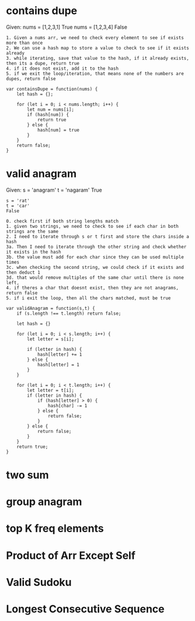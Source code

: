 # contains dupe
Given:
    nums = [1,2,3,1]
    True
    nums = [1,2,3,4]
    False

    1. Given a nums arr, we need to check every element to see if exists more than once
    2. We can use a hash map to store a value to check to see if it exists already
    3. while iterating, save that value to the hash, if it already exists, then its a dupe, return true
    4. if it does not exist, add it to the hash
    5. if we exit the loop/iteration, that means none of the numbers are dupes, return false

    var containsDupe = function(nums) {
        let hash = {};

        for (let i = 0; i < nums.length; i++) {
            let num = nums[i];
            if (hash[num]) {
                return true
            } else {
                hash[num] = true
            }
        }
        return false;
    }

# valid anagram
Given:
    s = 'anagram'
    t = 'nagaram'
    True

    s = 'rat'
    t = 'car'
    False

    0. check first if both string lengths match
    1. given two strings, we need to check to see if each char in both strings are the same
    2. I need to iterate through s or t first and store the chars inside a hash
    3a. Then I need to iterate through the other string and check whether it exists in the hash
    3b. the value must add for each char since they can be used multiple times
    3c. when checking the second string, we could check if it exists and then deduct 1
    3d. that would remove multiples of the same char until there is none left,
    4. if theres a char that doesnt exist, then they are not anagrams, return false
    5. if i exit the loop, then all the chars matched, must be true

    var validAnagram = function(s,t) {
        if (s.length !== t.length) return false;

        let hash = {}

        for (let i = 0; i < s.length; i++) {
            let letter = s[i];

            if (letter in hash) {
                hash[letter] += 1
            } else {
                hash[letter] = 1
            }
        }

        for (let i = 0; i < t.length; i++) {
            let letter = t[i];
            if (letter in hash) {
                if (hash[letter] > 0) {
                    hash[char] -= 1
                } else {
                    return false;
                }
            } else {
                return false;
            }
        }
        return true;
    }

# two sum
# group anagram
# top K freq elements
# Product of Arr Except Self
# Valid Sudoku
# Longest Consecutive Sequence
